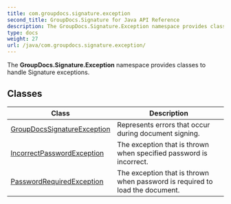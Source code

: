```yaml
---
title: com.groupdocs.signature.exception
second_title: GroupDocs.Signature for Java API Reference
description: The GroupDocs.Signature.Exception namespace provides classes to handle Signature exceptions.
type: docs
weight: 27
url: /java/com.groupdocs.signature.exception/
---
```


The **GroupDocs.Signature.Exception** namespace provides classes to handle Signature exceptions.


## Classes

| Class | Description |
| --- | --- |
| [GroupDocsSignatureException](../com.groupdocs.signature.exception/groupdocssignatureexception) | Represents errors that occur during document signing. |
| [IncorrectPasswordException](../com.groupdocs.signature.exception/incorrectpasswordexception) | The exception that is thrown when specified password is incorrect. |
| [PasswordRequiredException](../com.groupdocs.signature.exception/passwordrequiredexception) | The exception that is thrown when password is required to load the document. |
